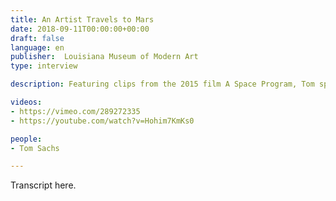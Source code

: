 ```yaml
---
title: An Artist Travels to Mars
date: 2018-09-11T00:00:00+00:00
draft: false
language: en
publisher:  Louisiana Museum of Modern Art
type: interview

description: Featuring clips from the 2015 film A Space Program, Tom speaks about his mission to Mars.

videos:
- https://vimeo.com/289272335
- https://youtube.com/watch?v=Hohim7KmKs0

people:
- Tom Sachs

---
```


Transcript here.